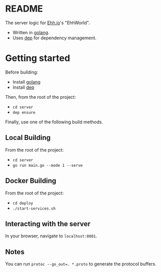 # README #

The server logic for [Ehh.io](https://ehh.io)'s "EhhWorld".

* Written in [golang](https://golang.org/).
* Uses [dep](https://github.com/golang/dep) for dependency management.

# Getting started

Before building:

* Install [golang](https://golang.org/)
* Install [dep](https://github.com/golang/dep)

Then, from the root of the project:

* `cd server`
* `dep ensure`

Finally, use one of the following build methods.

## Local Building

From the root of the project:

* `cd server`
* `go run main.go --mode 1 --serve`

## Docker Building

From the root of the project:

* `cd deploy`
* `./start-services.sh`

## Interacting with the server

In your browser, navigate to `localhost:8081`.

## Notes

You can run `protoc --go_out=. *.proto` to generate the protocol buffers.
